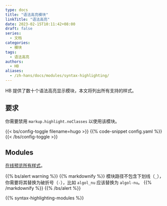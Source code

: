 ```yaml
---
type: docs
title: "语法高亮模块"
linkTitle: "语法高亮"
date: 2023-02-15T10:11:42+08:00
draft: false
series:
  - 文档
categories:
  - 模块
tags:
  - 语法高亮
authors:
  - HB
aliases:
  - /zh-hans/docs/modules/syntax-highlighting/
---
```


HB 提供了数十个语法高亮显示模块，本文将列出所有支持的样式。

<!--more-->

## 要求

你需要禁用 `markup.highlight.noClasses` 以使用该模块。

{{< bs/config-toggle filename=hugo >}}
{{% code-snippet config.yaml %}}
{{< /bs/config-toggle >}}

## Modules

[在线预览所有样式](https://xyproto.github.io/splash/docs/all.html)。

{{% bs/alert warning %}}
{{% markdownify %}}
模块路径不包含下划线（`_`），你需要将其替换为破折号（`-`），比如 `algol_nu` 应该替换为 `algol-nu`。
{{% /markdownify %}}
{{% /bs/alert %}}

{{% syntax-highlighting-modules %}}
